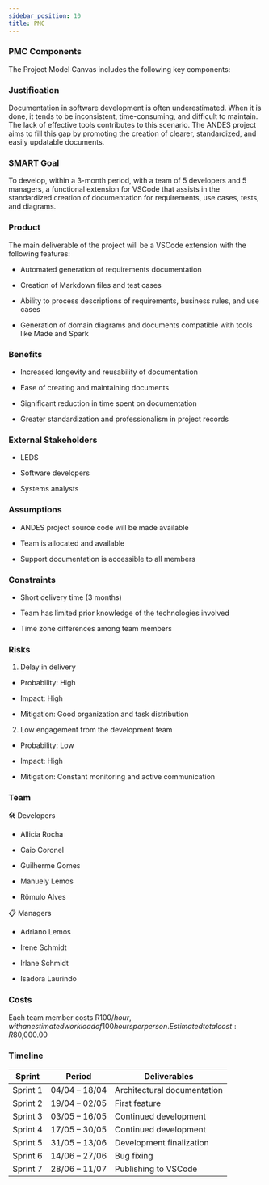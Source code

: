 ```yaml
---
sidebar_position: 10
title: PMC
---
```

### PMC Components

The Project Model Canvas includes the following key components:

### Justification

Documentation in software development is often underestimated. When it is done, it tends to be inconsistent, time-consuming, and difficult to maintain. The lack of effective tools contributes to this scenario. The ANDES project aims to fill this gap by promoting the creation of clearer, standardized, and easily updatable documents.

### SMART Goal
To develop, within a 3-month period, with a team of 5 developers and 5 managers, a functional extension for VSCode that assists in the standardized creation of documentation for requirements, use cases, tests, and diagrams.

### Product

The main deliverable of the project will be a VSCode extension with the following features:

- Automated generation of requirements documentation

- Creation of Markdown files and test cases

- Ability to process descriptions of requirements, business rules, and use cases

- Generation of domain diagrams and documents compatible with tools like Made and Spark

### Benefits 

- Increased longevity and reusability of documentation

- Ease of creating and maintaining documents

- Significant reduction in time spent on documentation

- Greater standardization and professionalism in project records

### External Stakeholders

- LEDS 

- Software developers

- Systems analysts

### Assumptions

- ANDES project source code will be made available

- Team is allocated and available

- Support documentation is accessible to all members


### Constraints

- Short delivery time (3 months)

- Team has limited prior knowledge of the technologies involved

- Time zone differences among team members


### Risks

1. Delay in delivery

- Probability: High

- Impact: High

- Mitigation: Good organization and task distribution

2. Low engagement from the development team

- Probability: Low

- Impact: High

- Mitigation: Constant monitoring and active communication

### Team 

🛠️ Developers

- Allicia Rocha

- Caio Coronel

- Guilherme Gomes

- Manuely Lemos

- Rômulo Alves

📋 Managers

- Adriano Lemos

- Irene Schmidt

- Irlane Schmidt

- Isadora Laurindo


### Costs

Each team member costs R$100/hour, with an estimated workload of 100 hours per person.  
Estimated total cost: R$80,000.00


### Timeline

|Sprint|	Period |	Deliverables|
|--|--|--|
|Sprint 1	|04/04 – 18/04|	Architectural documentation|
|Sprint 2	|19/04 – 02/05|	First feature|
|Sprint 3	|03/05 – 16/05|	Continued development|
|Sprint 4	|17/05 – 30/05|	Continued development|
|Sprint 5	|31/05 – 13/06|	Development finalization|
|Sprint 6	|14/06 – 27/06|	Bug fixing|
|Sprint 7	|28/06 – 11/07|	Publishing to VSCode|

